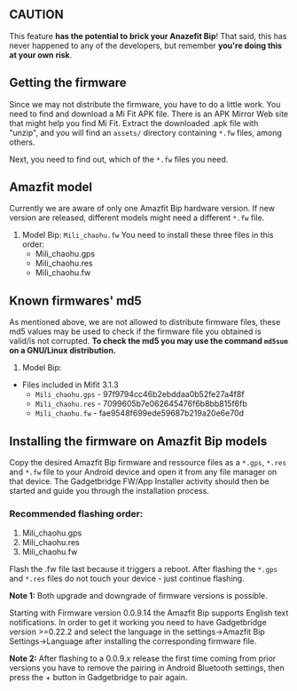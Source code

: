 ## CAUTION
This feature **has the potential to brick your Anazefit Bip**! That said, this has never happened to any of the developers, but remember **you're doing this at your own risk**.

## Getting the firmware
Since we may not distribute the firmware, you have to do a little work. You need to find and download a Mi Fit APK file. There is an APK Mirror Web site that might help you find Mi Fit. Extract the downloaded .apk file with "unzip", and you will find an `assets/` directory containing `*.fw` files, among others.

Next, you need to find out, which of the `*.fw` files you need.

## Amazfit model
Currently we are aware of only one Amazfit Bip hardware version. If new version are released, different models might need a different `*.fw` file.

1. Model Bip: `Mili_chaohu.fw`
   You need to install these three files in this order:
   * Mili_chaohu.gps
   * Mili_chaohu.res
   * Mili_chaohu.fw


## Known firmwares' md5
As mentioned above, we are not allowed to distribute firmware files, these md5 values may be used to check if the firmware file you obtained is valid/is not corrupted.
**To check the md5 you may use the command `md5sum` on a GNU/Linux distribution.**

1. Model Bip: 
 * Files included in Mifit 3.1.3
   * `Mili_chaohu.gps` - 97f9794cc46b2ebddaa0b52fe27a4f8f
   * `Mili_chaohu.res` - 7099605b7e062645476f6b8bb815f6fb
   * `Mili_chaohu.fw`  - fae9548f699ede59687b219a20e6e70d

## Installing the firmware on Amazfit Bip models
Copy the desired Amazfit Bip firmware and ressource files as a `*.gps`, `*.res` and `*.fw` file to your Android device and open it from any file manager on that device. The Gadgetbridge FW/App Installer activity should then be started and guide you through the installation process.

### Recommended flashing order:
1. Mili_chaohu.gps
1. Mili_chaohu.res
1. Mili_chaohu.fw

Flash the .fw file last because it triggers a reboot. After flashing the `*.gps` and `*.res` files do not touch your device - just continue flashing.

**Note 1:** Both upgrade and downgrade of firmware versions is possible.

Starting with Firmware version 0.0.9.14 the Amazfit Bip supports English text notifications. In order to get it working you need to have Gadgetbridge version >=0.22.2 and select the language in the settings->Amazfit Bip Settings->Language  after installing the corresponding firmware file.

**Note 2:** After flashing to a 0.0.9.x release the first time coming from prior versions you have to remove the pairing in Android Bluetooth settings, then press the + button in Gadgetbridge to pair again.